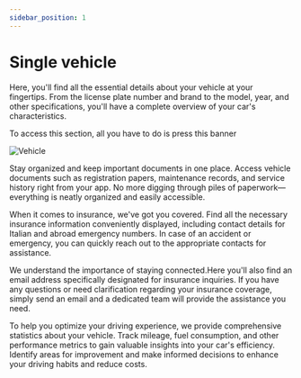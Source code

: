 ```yaml
---
sidebar_position: 1
---
```


# Single vehicle
Here, you'll find all the essential details about your vehicle at your fingertips. From the license plate number and brand to the model, year, and other specifications, you'll have a complete overview of your car's characteristics.

To access this section, all you have to do is press this banner

![Vehicle](/img/singlevej.png)

Stay organized and keep important documents in one place. Access vehicle documents such as registration papers, maintenance records, and service history right from your app. No more digging through piles of paperwork—everything is neatly organized and easily accessible.

When it comes to insurance, we've got you covered. Find all the necessary insurance information conveniently displayed, including contact details for Italian and abroad emergency numbers. In case of an accident or emergency, you can quickly reach out to the appropriate contacts for assistance.

We understand the importance of staying connected.Here you'll also find an email address specifically designated for insurance inquiries. If you have any questions or need clarification regarding your insurance coverage, simply send an email and a dedicated team will provide the assistance you need.

To help you optimize your driving experience, we provide comprehensive statistics about your vehicle. Track mileage, fuel consumption, and other performance metrics to gain valuable insights into your car's efficiency. Identify areas for improvement and make informed decisions to enhance your driving habits and reduce costs.





